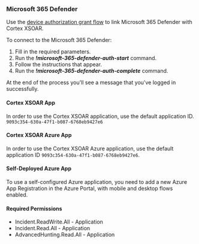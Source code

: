 
### Microsoft 365 Defender

Use the [device authorization grant flow](https://docs.microsoft.com/en-us/azure/active-directory/develop/v2-oauth2-device-code)
to link Microsoft 365 Defender with Cortex XSOAR.

To connect to the Microsoft 365 Defender:
1. Fill in the required parameters.
2. Run the ***!microsoft-365-defender-auth-start*** command. 
3. Follow the instructions that appear.
4. Run the ***!microsoft-365-defender-auth-complete*** command.

At the end of the process you'll see a message that you've logged in successfully.

#### Cortex XSOAR App

In order to use the Cortex XSOAR application, use the default application ID.
```9093c354-630a-47f1-b087-6768eb9427e6```


#### Cortex XSOAR Azure App

In order to use the Cortex XSOAR Azure application, use the default application ID 
```9093c354-630a-47f1-b087-6768eb9427e6```.

#### Self-Deployed Azure App

To use a self-configured Azure application, you need to add a new Azure App Registration in the Azure Portal, with mobile and desktop flows enabled.

#### Required Permissions
* Incident.ReadWrite.All - Application
* Incident.Read.All	- Application
* AdvancedHunting.Read.All - Application
